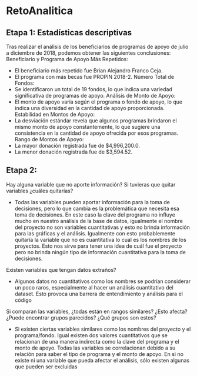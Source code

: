 # RetoAnalitica

## Etapa 1: Estadísticas descriptivas
Tras realizar el análisis de los beneficiarios de programas de apoyo de julio a diciembre de 2018, podemos obtener las siguientes conclusiones:
Beneficiario y Programa de Apoyo Más Repetidos:
   - El beneficiario más repetido fue Brian Alejandro Franco Ceja.
   - El programa con más becas fue PROPIN 2018-2.
Número Total de Fondos:
   - Se identificaron un total de 19 fondos, lo que indica una variedad significativa de programas de apoyo.
Análisis de Monto de Apoyo:
   - El monto de apoyo varía según el programa o fondo de apoyo, lo que indica una diversidad en la cantidad de apoyo proporcionada.
Estabilidad en Montos de Apoyo:
   - La desviación estándar revela que algunos programas brindaron el mismo monto de apoyo constantemente, lo que sugiere una consistencia en la cantidad de apoyo ofrecida por esos programas.
Rango de Montos de Apoyo:
   - La mayor donación registrada fue de $4,996,200.0.
   - La menor donación registrada fue de $3,594.52.


## Etapa 2: 

Hay alguna variable que no aporte información? Si tuvieras que quitar variables ¿cuáles quitarías?
- Todas las variables pueden aportar información para la toma de decisiones, pero lo que cambia es la problemática que necesita esa toma de decisiones. En este caso la clave del programa no influye mucho en nuestro análisis de la base de datos, igualmente el nombre del proyecto no son variables cuantitativas y esto no brinda información para las gráficas y el análisis. Igualmente con esto probablemente quitaría la variable que no es cuantitativa lo cual es los nombres de los proyectos. Esto nos sirve para tener una idea de cuál fue el proyecto pero no brinda ningún tipo de información cuantitativa para la toma de decisiones.
  
Existen variables que tengan datos extraños?
- Algunos datos no cuantitativos como los nombres se podrían considerar un poco raros, especialmente al hacer un análisis cuantitativo del dataset. Esto provoca una barrera de entendimiento y análisis para el código
  
Si comparan las variables, ¿todas están en rangos similares? ¿Esto afecta? ¿Puede encontrar grupos parecidos? ¿Qué grupos son estos?
- Si existen ciertas variables similares como los nombres del proyecto y el programa/fondo. Igual existen dos valores cuantitativos que se relacionan de una manera indirecta como la clave del programa y el monto de apoyo. Todas las variables se correlacionan debido a su relación para saber el tipo de programa y el monto de apoyo. En si no existe ni una variable que pueda afectar el análisis, sólo existen algunas que pueden ser excluidas
